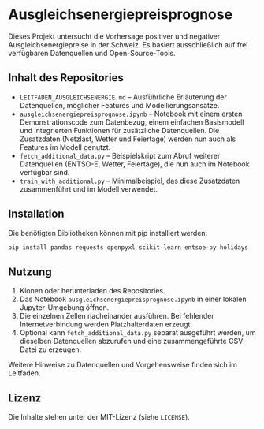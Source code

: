 # Ausgleichsenergiepreisprognose

Dieses Projekt untersucht die Vorhersage positiver und negativer Ausgleichsenergiepreise in der Schweiz. Es basiert ausschließlich auf frei verfügbaren Datenquellen und Open-Source-Tools.

## Inhalt des Repositories

- `LEITFADEN_AUSGLEICHSENERGIE.md` – Ausführliche Erläuterung der Datenquellen, möglicher Features und Modellierungsansätze.
- `ausgleichsenergiepreisprognose.ipynb` – Notebook mit einem ersten Demonstrationscode zum Datenbezug, einem einfachen Basismodell und integrierten Funktionen für zusätzliche Datenquellen. Die Zusatzdaten (Netzlast, Wetter und Feiertage) werden nun auch als Features im Modell genutzt.
- `fetch_additional_data.py` – Beispielskript zum Abruf weiterer Datenquellen (ENTSO-E, Wetter, Feiertage), die nun auch im Notebook verfügbar sind.
- `train_with_additional.py` – Minimalbeispiel, das diese Zusatzdaten zusammenführt und im Modell verwendet.

## Installation

Die benötigten Bibliotheken können mit pip installiert werden:

```bash
pip install pandas requests openpyxl scikit-learn entsoe-py holidays
```


## Nutzung

1. Klonen oder herunterladen des Repositories.
2. Das Notebook `ausgleichsenergiepreisprognose.ipynb` in einer lokalen Jupyter-Umgebung öffnen.
3. Die einzelnen Zellen nacheinander ausführen. Bei fehlender Internetverbindung werden Platzhalterdaten erzeugt.
4. Optional kann `fetch_additional_data.py` separat ausgeführt werden, um dieselben Datenquellen abzurufen und eine zusammengeführte CSV-Datei zu erzeugen.

Weitere Hinweise zu Datenquellen und Vorgehensweise finden sich im Leitfaden.

## Lizenz

Die Inhalte stehen unter der MIT-Lizenz (siehe `LICENSE`).
